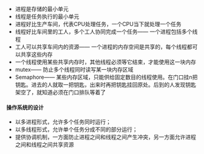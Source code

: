 - 进程是存储的最小单元
- 线程是任务执行的最小单元
- 进程好比生产车间，代表CPU处理任务，一个CPU当下就处理一个任务
- 线程好比车间里的工人，多个工人协同完成一个任务—— 一个进程包括多个线程
- 工人可以共享车间内的资源—— 一个进程的内存空间是共享的，每个线程都可以共享这些内存
- 一个线程使用某些共享内存时，其他线程必须等它结束，才能使用这一块内存
- mutex—— 防止多个线程同时读写某一块内存区域
- Semaphore—— 某些内存区域，只能供给固定数目的线程使用。在门口挂n把钥匙。进去的人就取一把钥匙，出来时再把钥匙挂回原处。后到的人发现钥匙架空了，就知道必须在门口排队等着了  

#### 操作系统的设计
- 以多进程形式，允许多个任务同时运行；
- 以多线程形式，允许单个任务分成不同的部分运行；
- 提供协调机制，一方面防止进程之间和线程之间产生冲突，另一方面允许进程之间和线程之间共享资源